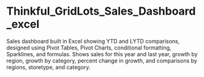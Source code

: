# Thinkful_GridLots_Sales_Dashboard_excel
Sales dashboard built in Excel showing YTD and LYTD comparisons, designed using Pivot Tables, Pivot Charts, conditional formatting, Sparklines, and formulas.  Shows sales for this year and last year, growth by region, growth by category, percent change in growth, and comparisons by regions, storetype, and category.
